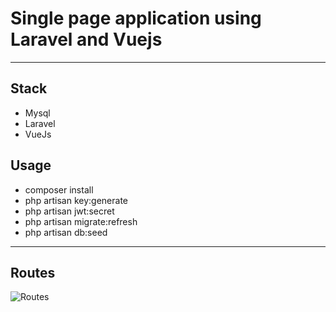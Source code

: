 # Single page application using Laravel and Vuejs

----

## Stack
 * Mysql
 * Laravel
 * VueJs


## Usage
 * composer install
 * php artisan key:generate
 * php artisan jwt:secret
 * php artisan migrate:refresh
 * php artisan db:seed

----
## Routes
![Routes](https://content.screencast.com/users/luismec90/folders/Snagit/media/0d45f397-bccc-4c8d-b016-25244689e371/12.30.2017-12.32.png "Routes")
